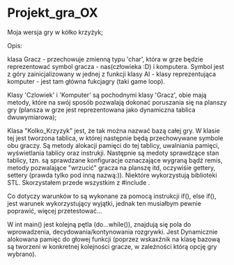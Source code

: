 # Projekt_gra_OX

Moja wersja gry w kółko krzyżyk;

Opis:

klasa Gracz - przechowuje zmienną typu 'char', która w grze będzie reprezentować symbol gracza - nas(człowieka :D) i komputera. Symbol jest z góry zainicjalizowany w jednej z funkcji klasy AI - klasy reprezentująca komputer - jest tam główna fukcjagry (taki game loop). 

Klasy 'Czlowiek' i 'Komputer' są pochodnymi klasy 'Gracz', obie mają metody, które na swój sposób pozwalają dokonać poruszania się na planszy gry (plansza w grze jest reprezentowana jako dynamiczna tablica dwuwymiarowa);

Klasa "Kolko_Krzyzyk" jest, że tak można nazwać bazą całej gry. W klasie tej jest tworzona tablica, w której następnie będą przechowywane symbole obu graczy. Są metody alokacji pamięci do tej tablicy, uwalniania pamięci, wyświetlania tablicy oraz instrukji. Następnie są medoty sprawdzące stan tablicy, tzn. są sprawdzane konfiguracje oznaczające wygraną bądź remis, metody pozwalające "wrzucić" gracza na planszę itd, oczywiśie gettery, settery (prawda tylko pod inną nazwą:)). Niektóre wykorzystują biblioteki STL. Skorzystałem przede wszystkim z #include <vector>.
  
Co dotyczy warunków to są wykonane za pomocą instrukcji if(), else if(), jest warunek wykorzystujący wyjątki, jednak ten musiałbym pewnie poprawić, więcej przetestować...

W int main() jest kolejną pętla (do...while()), znajdują się pola do wprowadzenia, decydowania/kontynowania rozgrywki. Jest Dynamicznie alokowana pamięc do głowej funkcji (poprzez wskaxźnik na klasę bazową są tworzeni w konkretnej kolejności gracze, w zależności którą opcję gry wybrano).
